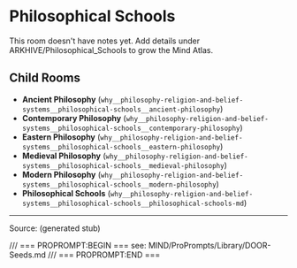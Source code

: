 # Philosophical Schools

This room doesn't have notes yet. Add details under ARKHIVE/Philosophical_Schools to grow the Mind Atlas.

## Child Rooms
- **Ancient Philosophy** (`why__philosophy-religion-and-belief-systems__philosophical-schools__ancient-philosophy`)
- **Contemporary Philosophy** (`why__philosophy-religion-and-belief-systems__philosophical-schools__contemporary-philosophy`)
- **Eastern Philosophy** (`why__philosophy-religion-and-belief-systems__philosophical-schools__eastern-philosophy`)
- **Medieval Philosophy** (`why__philosophy-religion-and-belief-systems__philosophical-schools__medieval-philosophy`)
- **Modern Philosophy** (`why__philosophy-religion-and-belief-systems__philosophical-schools__modern-philosophy`)
- **Philosophical Schools** (`why__philosophy-religion-and-belief-systems__philosophical-schools__philosophical-schools-md`)

---
Source: (generated stub)

/// === PROPROMPT:BEGIN ===
see: MIND/ProPrompts/Library/DOOR-Seeds.md
/// === PROPROMPT:END ===
